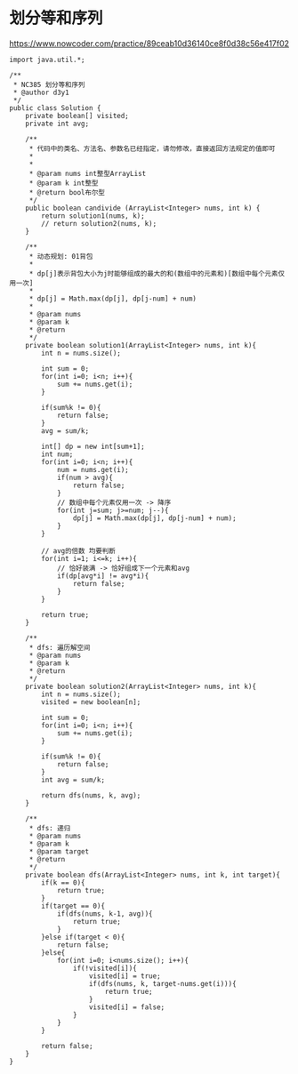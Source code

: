 # 划分等和序列
https://www.nowcoder.com/practice/89ceab10d36140ce8f0d38c56e417f02

    import java.util.*;
    
    /**
     * NC385 划分等和序列
     * @author d3y1
     */
    public class Solution {
        private boolean[] visited;
        private int avg;
    
        /**
         * 代码中的类名、方法名、参数名已经指定，请勿修改，直接返回方法规定的值即可
         *
         *
         * @param nums int整型ArrayList
         * @param k int整型
         * @return bool布尔型
         */
        public boolean candivide (ArrayList<Integer> nums, int k) {
            return solution1(nums, k);
            // return solution2(nums, k);
        }
    
        /**
         * 动态规划: 01背包
         *
         * dp[j]表示背包大小为j时能够组成的最大的和(数组中的元素和)[数组中每个元素仅用一次]
         *
         * dp[j] = Math.max(dp[j], dp[j-num] + num)
         *
         * @param nums
         * @param k
         * @return
         */
        private boolean solution1(ArrayList<Integer> nums, int k){
            int n = nums.size();
    
            int sum = 0;
            for(int i=0; i<n; i++){
                sum += nums.get(i);
            }
    
            if(sum%k != 0){
                return false;
            }
            avg = sum/k;
    
            int[] dp = new int[sum+1];
            int num;
            for(int i=0; i<n; i++){
                num = nums.get(i);
                if(num > avg){
                    return false;
                }
                // 数组中每个元素仅用一次 -> 降序
                for(int j=sum; j>=num; j--){
                    dp[j] = Math.max(dp[j], dp[j-num] + num);
                }
            }
    
            // avg的倍数 均要判断
            for(int i=1; i<=k; i++){
                // 恰好装满 -> 恰好组成下一个元素和avg
                if(dp[avg*i] != avg*i){
                    return false;
                }
            }
    
            return true;
        }
    
        /**
         * dfs: 遍历解空间
         * @param nums
         * @param k
         * @return
         */
        private boolean solution2(ArrayList<Integer> nums, int k){
            int n = nums.size();
            visited = new boolean[n];
    
            int sum = 0;
            for(int i=0; i<n; i++){
                sum += nums.get(i);
            }
    
            if(sum%k != 0){
                return false;
            }
            int avg = sum/k;
    
            return dfs(nums, k, avg);
        }
    
        /**
         * dfs: 递归
         * @param nums
         * @param k
         * @param target
         * @return
         */
        private boolean dfs(ArrayList<Integer> nums, int k, int target){
            if(k == 0){
                return true;
            }
            if(target == 0){
                if(dfs(nums, k-1, avg)){
                    return true;
                }
            }else if(target < 0){
                return false;
            }else{
                for(int i=0; i<nums.size(); i++){
                    if(!visited[i]){
                        visited[i] = true;
                        if(dfs(nums, k, target-nums.get(i))){
                            return true;
                        }
                        visited[i] = false;
                    }
                }
            }
    
            return false;
        }
    }
    

